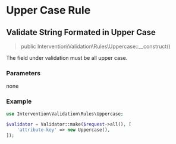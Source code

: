 # Upper Case Rule
## Validate String Formated in Upper Case

> public Intervention\Validation\Rules\Uppercase::__construct()

The field under validation must be all upper case.

### Parameters

none

### Example

```php
use Intervention\Validation\Rules\Uppercase;

$validator = Validator::make($request->all(), [
    'attribute-key' => new Uppercase(),
]);
```
